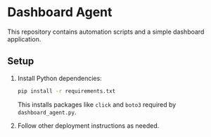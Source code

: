 # Dashboard Agent

This repository contains automation scripts and a simple dashboard application.

## Setup

1. Install Python dependencies:
   ```bash
   pip install -r requirements.txt
   ```
   This installs packages like `click` and `boto3` required by `dashboard_agent.py`.

2. Follow other deployment instructions as needed.
